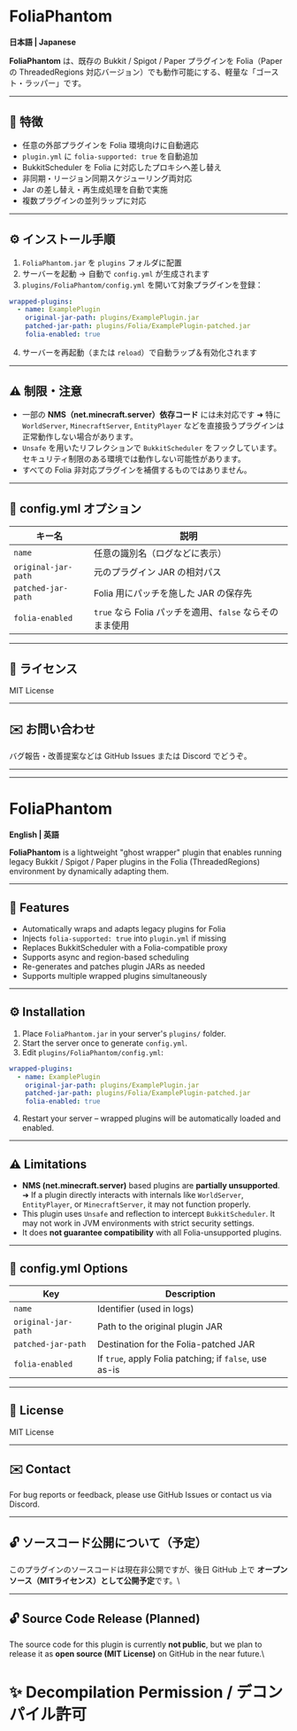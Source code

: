 
# FoliaPhantom

**日本語 | Japanese**

**FoliaPhantom** は、既存の Bukkit / Spigot / Paper プラグインを Folia（Paper の ThreadedRegions 対応バージョン）でも動作可能にする、軽量な「ゴースト・ラッパー」です。

---

## 🧩 特徴

- 任意の外部プラグインを Folia 環境向けに自動適応
- `plugin.yml` に `folia-supported: true` を自動追加
- BukkitScheduler を Folia に対応したプロキシへ差し替え
- 非同期・リージョン同期スケジューリング両対応
- Jar の差し替え・再生成処理を自動で実施
- 複数プラグインの並列ラップに対応

---

## ⚙️ インストール手順

1. `FoliaPhantom.jar` を `plugins` フォルダに配置
2. サーバーを起動 → 自動で `config.yml` が生成されます
3. `plugins/FoliaPhantom/config.yml` を開いて対象プラグインを登録：

```yaml
wrapped-plugins:
  - name: ExamplePlugin
    original-jar-path: plugins/ExamplePlugin.jar
    patched-jar-path: plugins/Folia/ExamplePlugin-patched.jar
    folia-enabled: true
````

4. サーバーを再起動（または `reload`）で自動ラップ＆有効化されます

---

## ⚠️ 制限・注意

* 一部の **NMS（net.minecraft.server）依存コード** には未対応です
  ➜ 特に `WorldServer`, `MinecraftServer`, `EntityPlayer` などを直接扱うプラグインは正常動作しない場合があります。
* `Unsafe` を用いたリフレクションで `BukkitScheduler` をフックしています。セキュリティ制限のある環境では動作しない可能性があります。
* すべての Folia 非対応プラグインを補償するものではありません。

---

## 📂 config.yml オプション

| キー名                 | 説明                                      |
| ------------------- | --------------------------------------- |
| `name`              | 任意の識別名（ログなどに表示）                         |
| `original-jar-path` | 元のプラグイン JAR の相対パス                       |
| `patched-jar-path`  | Folia 用にパッチを施した JAR の保存先                |
| `folia-enabled`     | `true` なら Folia パッチを適用、`false` ならそのまま使用 |

---

## 📜 ライセンス

MIT License

---

## ✉️ お問い合わせ

バグ報告・改善提案などは GitHub Issues または Discord でどうぞ。

---

---

# FoliaPhantom

**English | 英語**

**FoliaPhantom** is a lightweight "ghost wrapper" plugin that enables running legacy Bukkit / Spigot / Paper plugins in the Folia (ThreadedRegions) environment by dynamically adapting them.

---

## 🧩 Features

* Automatically wraps and adapts legacy plugins for Folia
* Injects `folia-supported: true` into `plugin.yml` if missing
* Replaces BukkitScheduler with a Folia-compatible proxy
* Supports async and region-based scheduling
* Re-generates and patches plugin JARs as needed
* Supports multiple wrapped plugins simultaneously

---

## ⚙️ Installation

1. Place `FoliaPhantom.jar` in your server's `plugins/` folder.
2. Start the server once to generate `config.yml`.
3. Edit `plugins/FoliaPhantom/config.yml`:

```yaml
wrapped-plugins:
  - name: ExamplePlugin
    original-jar-path: plugins/ExamplePlugin.jar
    patched-jar-path: plugins/Folia/ExamplePlugin-patched.jar
    folia-enabled: true
```

4. Restart your server – wrapped plugins will be automatically loaded and enabled.

---

## ⚠️ Limitations

* **NMS (net.minecraft.server)** based plugins are **partially unsupported**.
  ➜ If a plugin directly interacts with internals like `WorldServer`, `EntityPlayer`, or `MinecraftServer`, it may not function properly.
* This plugin uses `Unsafe` and reflection to intercept `BukkitScheduler`. It may not work in JVM environments with strict security settings.
* It does **not guarantee compatibility** with all Folia-unsupported plugins.

---

## 📂 config.yml Options

| Key                 | Description                                            |
| ------------------- | ------------------------------------------------------ |
| `name`              | Identifier (used in logs)                              |
| `original-jar-path` | Path to the original plugin JAR                        |
| `patched-jar-path`  | Destination for the Folia-patched JAR                  |
| `folia-enabled`     | If `true`, apply Folia patching; if `false`, use as-is |

---

## 📜 License

MIT License

---

## ✉️ Contact

For bug reports or feedback, please use GitHub Issues or contact us via Discord.




---

## 🔓 ソースコード公開について（予定）

このプラグインのソースコードは現在非公開ですが、後日 GitHub 上で **オープンソース（MITライセンス）として公開予定**です。\\

---

## 🔓 Source Code Release (Planned)

The source code for this plugin is currently **not public**, but we plan to release it as **open source (MIT License)** on GitHub in the near future.\\



# ✨ Decompilation Permission / デコンパイル許可


